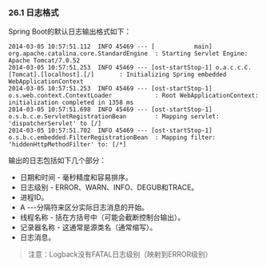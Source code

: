 ### 26.1 日志格式

Spring Boot的默认日志输出格式如下：

```
2014-03-05 10:57:51.112  INFO 45469 --- [           main] org.apache.catalina.core.StandardEngine  : Starting Servlet Engine: Apache Tomcat/7.0.52
2014-03-05 10:57:51.253  INFO 45469 --- [ost-startStop-1] o.a.c.c.C.[Tomcat].[localhost].[/]       : Initializing Spring embedded WebApplicationContext
2014-03-05 10:57:51.253  INFO 45469 --- [ost-startStop-1] o.s.web.context.ContextLoader            : Root WebApplicationContext: initialization completed in 1358 ms
2014-03-05 10:57:51.698  INFO 45469 --- [ost-startStop-1] o.s.b.c.e.ServletRegistrationBean        : Mapping servlet: 'dispatcherServlet' to [/]
2014-03-05 10:57:51.702  INFO 45469 --- [ost-startStop-1] o.s.b.c.embedded.FilterRegistrationBean  : Mapping filter: 'hiddenHttpMethodFilter' to: [/*]
```

输出的日志包括如下几个部分：

* 日期和时间 - 毫秒精度和容易排序。
* 日志级别 - ERROR、WARN、INFO、DEGUB和TRACE。
* 进程ID。
* A ---分隔符来区分实际日志消息的开始。
* 线程名称 - 括在方括号中（可能会截断控制台输出）。
* 记录器名称 - 这通常是源类名（通常缩写）。
* 日志消息。

> 注意：Logback没有FATAL日志级别（映射到ERROR级别）





